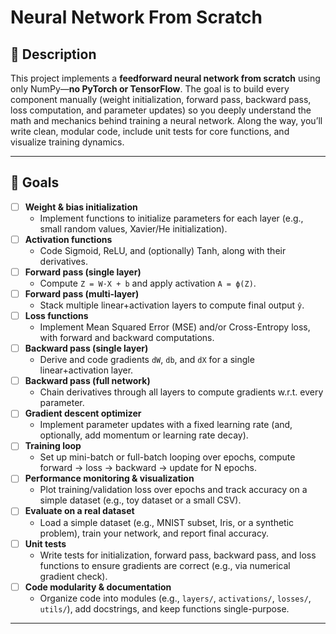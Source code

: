 # Neural Network From Scratch

## 📌 Description
This project implements a **feedforward neural network from scratch** using only NumPy—**no PyTorch or TensorFlow**. The goal is to build every component manually (weight initialization, forward pass, backward pass, loss computation, and parameter updates) so you deeply understand the math and mechanics behind training a neural network. Along the way, you’ll write clean, modular code, include unit tests for core functions, and visualize training dynamics.

---

## 🎯 Goals

- [ ] **Weight & bias initialization**  
  - Implement functions to initialize parameters for each layer (e.g., small random values, Xavier/He initialization).
- [ ] **Activation functions**  
  - Code Sigmoid, ReLU, and (optionally) Tanh, along with their derivatives.
- [ ] **Forward pass (single layer)**  
  - Compute `Z = W·X + b` and apply activation `A = ϕ(Z)`.
- [ ] **Forward pass (multi-layer)**  
  - Stack multiple linear+activation layers to compute final output `ŷ`.
- [ ] **Loss functions**  
  - Implement Mean Squared Error (MSE) and/or Cross-Entropy loss, with forward and backward computations.
- [ ] **Backward pass (single layer)**  
  - Derive and code gradients `dW`, `db`, and `dX` for a single linear+activation layer.
- [ ] **Backward pass (full network)**  
  - Chain derivatives through all layers to compute gradients w.r.t. every parameter.
- [ ] **Gradient descent optimizer**  
  - Implement parameter updates with a fixed learning rate (and, optionally, add momentum or learning rate decay).
- [ ] **Training loop**  
  - Set up mini-batch or full-batch looping over epochs, compute forward → loss → backward → update for N epochs.
- [ ] **Performance monitoring & visualization**  
  - Plot training/validation loss over epochs and track accuracy on a simple dataset (e.g., toy dataset or a small CSV).
- [ ] **Evaluate on a real dataset**  
  - Load a simple dataset (e.g., MNIST subset, Iris, or a synthetic problem), train your network, and report final accuracy.
- [ ] **Unit tests**  
  - Write tests for initialization, forward pass, backward pass, and loss functions to ensure gradients are correct (e.g., via numerical gradient check).
- [ ] **Code modularity & documentation**  
  - Organize code into modules (e.g., `layers/`, `activations/`, `losses/`, `utils/`), add docstrings, and keep functions single-purpose.

---